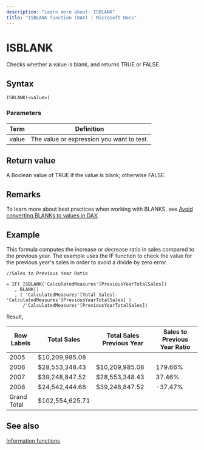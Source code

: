 ```yaml
---
description: "Learn more about: ISBLANK"
title: "ISBLANK function (DAX) | Microsoft Docs"
---
```

# ISBLANK

Checks whether a value is blank, and returns TRUE or FALSE.  
  
## Syntax  
  
```dax
ISBLANK(<value>)  
```
  
### Parameters  
  
|Term|Definition|  
|--------|--------------|  
|value|The value or expression you want to test.|  
  
## Return value

A Boolean value of TRUE if the value is blank; otherwise FALSE.  

## Remarks

To learn more about best practices when working with BLANKS, see [Avoid converting BLANKs to values in DAX](best-practices/dax-avoid-converting-blank.md).

## Example

This formula computes the increase or decrease ratio in sales compared to the previous year. The example uses the IF function to check the value for the previous year's sales in order to avoid a divide by zero error.  

```dax
//Sales to Previous Year Ratio  
  
= IF( ISBLANK('CalculatedMeasures'[PreviousYearTotalSales])  
   , BLANK()  
   , ( 'CalculatedMeasures'[Total Sales]-'CalculatedMeasures'[PreviousYearTotalSales] )  
      /'CalculatedMeasures'[PreviousYearTotalSales])  
```

Result,

|Row Labels|Total Sales|Total Sales Previous Year|Sales to Previous Year Ratio|  
|--------------|---------------|-----------------------------|--------------------------------|  
|2005|$10,209,985.08|||  
|2006|$28,553,348.43|$10,209,985.08|179.66%|  
|2007|$39,248,847.52|$28,553,348.43|37.46%|  
|2008|$24,542,444.68|$39,248,847.52|-37.47%|  
|Grand Total|$102,554,625.71|||  
  
## See also

[Information functions](information-functions-dax.md)  

